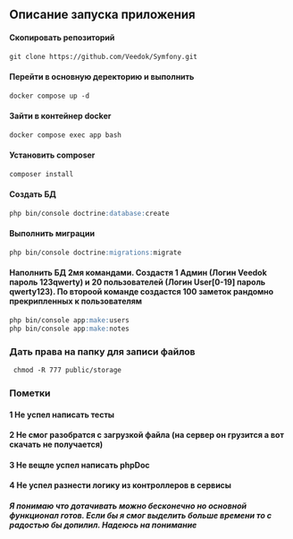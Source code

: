 ## Описание запуска приложения


#### Скопировать репозиторий
```markdown
git clone https://github.com/Veedok/Symfony.git
```

#### Перейти в основную деректорию и выполнить
```markdown
docker compose up -d
```

#### Зайти в контейнер docker
```markdown
docker compose exec app bash
```

#### Установить composer
```markdown
composer install
```

#### Создать БД
```markdown
php bin/console doctrine:database:create
```

#### Выполнить миграции
```markdown
php bin/console doctrine:migrations:migrate
```

#### Наполнить БД 2мя командами. Создастя 1 Админ (Логин Veedok пароль 123qwerty) и 20 пользователей (Логин User[0-19] пароль qwerty123). По второой команде создастся 100 заметок рандомно прекрипленных к пользователям
```markdown
php bin/console app:make:users
php bin/console app:make:notes
```
### Дать права на папку для записи файлов
```markdown
 chmod -R 777 public/storage
```

### Пометки
#### 1 Не успел написать тесты
#### 2 Не смог разобратся с загрузкой файла (на сервер он грузится а вот скачать не получается)
#### 3 Не вещле успел написать phpDoc
#### 4 Не успел разнести логику из контроллеров в сервисы
##### Я понимаю что дотачивать можно бесконечно но основной функционал готов. Если бы я смог выделить больше времени то с радостью бы допилил. Надеюсь на понимание